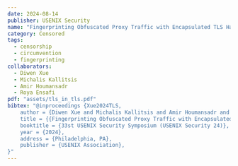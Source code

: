 ```yaml
---
date: 2024-08-14
publisher: USENIX Security
name: "Fingerprinting Obfuscated Proxy Traffic with Encapsulated TLS Handshakes"
category: Censored
tags:
  - censorship
  - circumvention
  - fingerprinting
collaborators:
  - Diwen Xue
  - Michalis Kallitsis
  - Amir Houmansadr
  - Roya Ensafi
pdf: "assets/tls_in_tls.pdf"
bibtex: "@inproceedings {Xue2024TLS,
	author = {Diwen Xue and Michalis Kallitsis and Amir Houmansadr and Roya Ensafi},
	title = {{Fingerprinting Obfuscated Proxy Traffic with Encapsulated TLS Handshakes}},
	booktitle = {33st USENIX Security Symposium (USENIX Security 24)},
	year = {2024},
	address = {Philadelphia, PA},
	publisher = {USENIX Association},
}"
---
```

